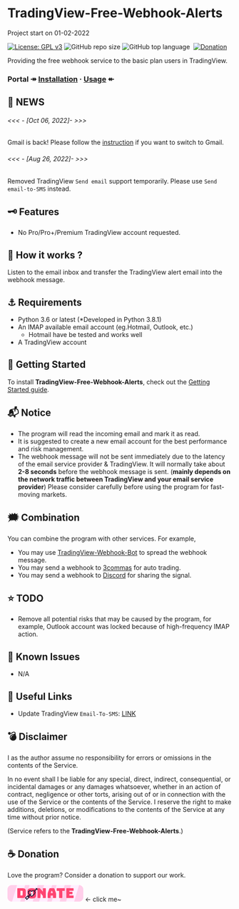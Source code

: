 # TradingView-Free-Webhook-Alerts
Project start on 01-02-2022

[![License: GPL v3](https://img.shields.io/badge/License-GPLv3-blue.svg)](https://www.gnu.org/licenses/gpl-3.0)
![GitHub repo size](https://img.shields.io/github/repo-size/soranoo/TradingView-Free-Webhook-Alerts)
![GitHub top language](https://img.shields.io/github/languages/top/soranoo/TradingView-Free-Webhook-Alerts)
&nbsp;[![Donation](https://img.shields.io/static/v1?label=Donation&message=❤️&style=social)](https://github.com/soranoo/Donation)

Providing the free webhook service to the basic plan users in TradingView.

### Portal ↠ [Installation](docs/gettingstarted.md#installing-python-package) · [Usage](docs/gettingstarted.md#setting-up-tradingview-alert) ↞

## :newspaper: NEWS
###### <<< - [Oct 06, 2022]- >>>
Gmail is back! Please follow the [instruction](docs/gettingstarted.md#setting-up-gmail-configuration) if you want to switch to Gmail.

###### <<< - [Aug 26, 2022]- >>>
Removed TradingView `Send email` support temporarily. Please use `Send email-to-SMS` instead.

## :old_key: Features
* No Pro/Pro+/Premium TradingView account requested.
  
## :triangular_flag_on_post: How it works ?
Listen to the email inbox and transfer the TradingView alert email into the webhook message.


## :anchor: Requirements
* Python 3.6 or latest (*Developed in Python 3.8.1)
* An IMAP available email account (eg.Hotmail, Outlook, etc.)
  * Hotmail have be tested and works well
* A TradingView account

## :space_invader: Getting Started
To install **TradingView-Free-Webhook-Alerts**, check out the [Getting Started guide](docs/gettingstarted.md).


## :mailbox_with_mail: Notice
* The program will read the incoming email and mark it as read.
* It is suggested to create a new email account for the best performance and risk management.
* The webhook message will not be sent immediately due to the latency of the email service provider & TradingView. It will normally take about **2-8 seconds** before the webhook message is sent. (**mainly depends on the network traffic between TradingView and your email service provider**) Please consider carefully before using the program for fast-moving markets.

## :right_anger_bubble: Combination
You can combine the program with other services.
For example,
* You may use [TradingView-Webhook-Bot](https://github.com/fabston/TradingView-Webhook-Bot) to spread the webhook message.
* You may send a webhook to [3commas](https://3commas.io/) for auto trading.
* You may send a webhook to [Discord](https://discord.com/) for sharing the signal.

## :star: TODO
* Remove all potential risks that may be caused by the program, for example, Outlook account was locked because of high-frequency IMAP action.

## :bug: Known Issues
* N/A

## :robot: Useful Links
* Update TradingView `Email-To-SMS`: [LINK](https://www.tradingview.com/support/solutions/43000474398-how-to-change-the-email-to-sms-address-used-for-alert-notifications/)

## :bomb: Disclaimer
I as the author assume no responsibility for errors or omissions in the contents of the Service.

In no event shall I be liable for any special, direct, indirect, consequential, or incidental damages or any damages whatsoever, whether in an action of contract, negligence or other torts, arising out of or in connection with the use of the Service or the contents of the Service. I reserve the right to make additions, deletions, or modifications to the contents of the Service at any time without prior notice.

(Service refers to the **TradingView-Free-Webhook-Alerts**.)

## :coffee: Donation
Love the program? Consider a donation to support our work.

[!["Donation"](https://raw.githubusercontent.com/soranoo/Donation/main/resources/image/DonateBtn.png)](https://github.com/soranoo/Donation) <- click me~